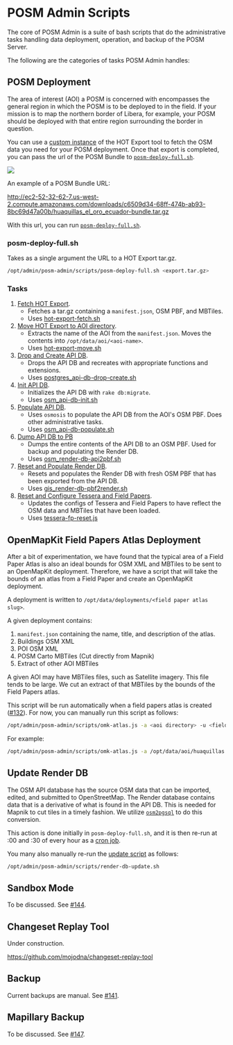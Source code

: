 # POSM Admin Scripts

The core of POSM Admin is a suite of bash scripts that do the administrative
tasks handling data deployment, operation, and backup of the POSM Server.

The following are the categories of tasks POSM Admin handles:

## POSM Deployment

The area of interest (AOI) a POSM is concerned with encompasses the general
region in which the POSM is to be deployed to in the field. If your mission
is to map the northern border of Libera, for example, your POSM should
be deployed with that entire region surrounding the border in question.

You can use a [custom instance](http://ec2-52-32-62-7.us-west-2.compute.amazonaws.com/en/)
of the HOT Export tool to fetch the OSM data you need for your POSM deployment.
Once that export is completed, you can pass the url of the POSM Bundle
to [`posm-deploy-full.sh`](https://github.com/AmericanRedCross/posm-admin/blob/master/scripts/posm-deploy-full.sh).

![](https://cloud.githubusercontent.com/assets/556367/14218394/b6bfe84a-f808-11e5-8d85-f71a4d9b1cde.png)

An example of a POSM Bundle URL:

http://ec2-52-32-62-7.us-west-2.compute.amazonaws.com/downloads/c6509d34-68ff-474b-ab93-8bc69d47a00b/huaquillas_el_oro_ecuador-bundle.tar.gz

With this url, you can run [`posm-deploy-full.sh`](https://github.com/AmericanRedCross/posm-admin/blob/master/scripts/posm-deploy-full.sh).

### posm-deploy-full.sh

Takes as a single argument the URL to a HOT Export tar.gz.

```sh
/opt/admin/posm-admin/scripts/posm-deploy-full.sh <export.tar.gz>
```

### Tasks

1. [Fetch HOT Export](https://github.com/AmericanRedCross/posm-admin/blob/bab07d4fa047990c312b5a35cdd41121fe22b73d/scripts/posm-deploy-full.sh#L20-L25).
    - Fetches a tar.gz containing a `manifest.json`, OSM PBF, and MBTiles.
    - Uses [hot-export-fetch.sh](https://github.com/AmericanRedCross/posm-admin/blob/master/scripts/hot-export-fetch.sh)
2. [Move HOT Export to AOI directory](https://github.com/AmericanRedCross/posm-admin/blob/bab07d4fa047990c312b5a35cdd41121fe22b73d/scripts/posm-deploy-full.sh#L27-L35).
    - Extracts the name of the AOI from the `manifest.json`. Moves the contents into `/opt/data/aoi/<aoi-name>`.
    - Uses [hot-export-move.sh](https://github.com/AmericanRedCross/posm-admin/blob/master/scripts/hot-export-move.sh)
3. [Drop and Create API DB](https://github.com/AmericanRedCross/posm-admin/blob/bab07d4fa047990c312b5a35cdd41121fe22b73d/scripts/posm-deploy-full.sh#L37-L39).
    - Drops the API DB and recreates with appropriate functions and extensions.
    - Uses [postgres_api-db-drop-create.sh](https://github.com/AmericanRedCross/posm-admin/blob/master/scripts/postgres_api-db-drop-create.sh)
4. [Init API DB](https://github.com/AmericanRedCross/posm-admin/blob/bab07d4fa047990c312b5a35cdd41121fe22b73d/scripts/posm-deploy-full.sh#L41-L43).
    - Initializes the API DB with `rake db:migrate`.
    - Uses [osm_api-db-init.sh](https://github.com/AmericanRedCross/posm-admin/blob/master/scripts/osm_api-db-init.sh)
5. [Populate API DB](https://github.com/AmericanRedCross/posm-admin/blob/bab07d4fa047990c312b5a35cdd41121fe22b73d/scripts/posm-deploy-full.sh#L45-L47).
    - Uses `osmosis` to populate the API DB from the AOI's OSM PBF. Does other administrative tasks.
    - Uses [osm_api-db-populate.sh](https://github.com/AmericanRedCross/posm-admin/blob/master/scripts/osm_api-db-populate.sh)
6. [Dump API DB to PB](https://github.com/AmericanRedCross/posm-admin/blob/bab07d4fa047990c312b5a35cdd41121fe22b73d/scripts/posm-deploy-full.sh#L49-L51)
    - Dumps the entire contents of the API DB to an OSM PBF. Used for backup and populating the Render DB.
    - Uses [osm_render-db-api2pbf.sh](https://github.com/AmericanRedCross/posm-admin/blob/master/scripts/osm_render-db-api2pbf.sh)
7. [Reset and Populate Render DB](https://github.com/AmericanRedCross/posm-admin/blob/bab07d4fa047990c312b5a35cdd41121fe22b73d/scripts/posm-deploy-full.sh#L53-L55).
    - Resets and populates the Render DB with fresh OSM PBF that has been exported from the API DB.
    - Uses [gis_render-db-pbf2render.sh](https://github.com/AmericanRedCross/posm-admin/blob/master/scripts/gis_render-db-pbf2render.sh)
8. [Reset and Configure Tessera and Field Papers](https://github.com/AmericanRedCross/posm-admin/blob/bab07d4fa047990c312b5a35cdd41121fe22b73d/scripts/posm-deploy-full.sh#L57-L59).
    - Updates the configs of Tessera and Field Papers to have reflect the OSM data and MBTiles that have been loaded.
    - Uses [tessera-fp-reset.js](https://github.com/AmericanRedCross/posm-admin/blob/master/scripts/tessera-fp-reset.js)

## OpenMapKit Field Papers Atlas Deployment

After a bit of experimentation, we have found that the typical area of a Field Paper Atlas is also an ideal bounds for OSM XML
and MBTiles to be sent to an OpenMapKit deployment. Therefore, we have a script that will take the bounds of an atlas
from a Field Paper and create an OpenMapKit deployment.

A deployment is written to `/opt/data/deployments/<field paper atlas slug>`.

A given deployment contains:

1. `manifest.json` containing the name, title, and description of the atlas.
2. Buildings OSM XML
3. POI OSM XML
4. POSM Carto MBTiles (Cut directly from Mapnik)
5. Extract of other AOI MBTiles

A given AOI may have MBTiles files, such as Satellite imagery. This file tends to be large. We cut an extract of that
MBTiles by the bounds of the Field Papers atlas.

This script will be run automatically when a field papers atlas is created ([#132](https://github.com/AmericanRedCross/posm/issues/132)).
For now, you can manually run this script as follows:

```sh
/opt/admin/posm-admin/scripts/omk-atlas.js -a <aoi directory> -u <field paper atlas map.geojson url>
```

For example:

```sh
/opt/admin/posm-admin/scripts/omk-atlas.js -a /opt/data/aoi/huaquillas -u http://posm.local/fp/atlases/3bun4nml.geojson
```

## Update Render DB

The OSM API database has the source OSM data that can be imported, edited, and submitted to OpenStreetMap.
The Render database contains data that is a derivative of what is found in the API DB. This is needed
for Mapnik to cut tiles in a timely fashion. We utilize [`osm2pgsql`](https://github.com/AmericanRedCross/posm-admin/blob/bab07d4fa047990c312b5a35cdd41121fe22b73d/scripts/gis_render-db-pbf2render.sh#L21-L31)
to do this conversion.

This action is done initially in `posm-deploy-full.sh`, and it is then re-run
at :00 and :30 of every hour as a [cron job](https://github.com/AmericanRedCross/posm-build/blob/b5d9f0f2b8ddaf4329fa5157a00c0048ef9c398f/kickstart/scripts/admin-deploy.sh#L72-L82).

You many also manually re-run the [update script](https://github.com/AmericanRedCross/posm-admin/blob/master/scripts/render-db-update.sh) as follows:

```sh
/opt/admin/posm-admin/scripts/render-db-update.sh
```

## Sandbox Mode

To be discussed. See [#144](https://github.com/AmericanRedCross/posm/issues/144).

## Changeset Replay Tool

Under construction.

https://github.com/mojodna/changeset-replay-tool

## Backup

Current backups are manual. See [#141](https://github.com/AmericanRedCross/posm/issues/141).

## Mapillary Backup

To be discussed. See [#147](https://github.com/AmericanRedCross/posm/issues/147).
